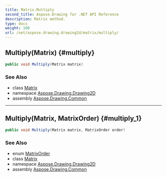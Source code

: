 ```yaml
---
title: Matrix.Multiply
second_title: Aspose.Drawing for .NET API Reference
description: Matrix method. 
type: docs
weight: 100
url: /net/aspose.drawing.drawing2d/matrix/multiply/
---
```

## Multiply(Matrix) {#multiply}

```csharp
public void Multiply(Matrix matrix)
```

### See Also

* class [Matrix](../)
* namespace [Aspose.Drawing.Drawing2D](../../matrix/)
* assembly [Aspose.Drawing.Common](../../../)

---

## Multiply(Matrix, MatrixOrder) {#multiply_1}

```csharp
public void Multiply(Matrix matrix, MatrixOrder order)
```

### See Also

* enum [MatrixOrder](../../matrixorder/)
* class [Matrix](../)
* namespace [Aspose.Drawing.Drawing2D](../../matrix/)
* assembly [Aspose.Drawing.Common](../../../)


